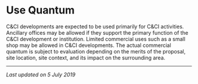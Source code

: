 # Use Quantum

C&CI developments are expected to be used primarily for C&CI activities. Ancillary offices may be allowed if they support the primary function of the C&CI development or institution. Limited commercial uses such as a small shop may be allowed in C&CI developments. The actual commercial quantum is subject to evaluation depending on the merits of the proposal, site location, site context, and its impact on the surrounding area.

---

*Last updated on 5 July 2019*
